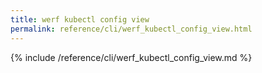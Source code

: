 ```yaml
---
title: werf kubectl config view
permalink: reference/cli/werf_kubectl_config_view.html
---
```


{% include /reference/cli/werf_kubectl_config_view.md %}

